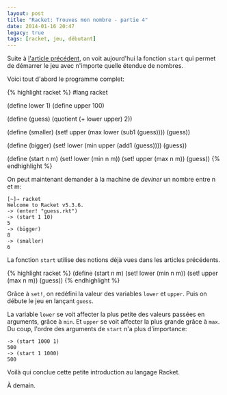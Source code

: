 ```yaml
---
layout: post
title: "Racket: Trouves mon nombre - partie 4"
date: 2014-01-16 20:47
legacy: true
tags: [racket, jeu, débutant]
---
```


Suite à [l'article précédent](http://lkdjiin.github.io/blog/2014/01/09/trouves-mon-nombre-partie-3/),
on voit aujourd'hui la fonction `start` qui permet de démarrer le jeu avec
n'importe quelle étendue de nombres.

<!-- more -->

Voici tout d'abord le programme complet:

{% highlight racket %}
#lang racket

(define lower 1)
(define upper 100)

(define (guess)
  (quotient (+ lower upper) 2))

(define (smaller)
  (set! upper (max lower (sub1 (guess))))
  (guess))

(define (bigger)
  (set! lower (min upper (add1 (guess))))
  (guess))

(define (start n m)
  (set! lower (min n m))
  (set! upper (max n m))
  (guess))
{% endhighlight %}

On peut maintenant demander à la machine de *deviner* un nombre entre
n et m:

    [~]⇒ racket
    Welcome to Racket v5.3.6.
    -> (enter! "guess.rkt")
    -> (start 1 10)
    5
    -> (bigger)
    8
    -> (smaller)
    6

La fonction `start` utilise des notions déjà vues dans les articles
précédents.

{% highlight racket %}
(define (start n m)
  (set! lower (min n m))
  (set! upper (max n m))
  (guess))
{% endhighlight %}

Grâce à `set!`, on redéfini la valeur des variables `lower` et `upper`. Puis
on débute le jeu en lançant `guess`.

La variable `lower` se voit affecter la plus petite des valeurs passées en
arguments, grâce à `min`. Et `upper` se voit affecter la plus grande
grâce à `max`. Du coup, l'ordre des arguments de `start` n'a plus
d'importance:

    -> (start 1000 1)
    500
    -> (start 1 1000)
    500

Voilà qui conclue cette petite introduction au langage Racket.



À demain.



